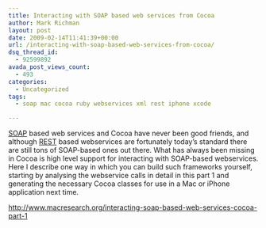 ```yaml
---
title: Interacting with SOAP based web services from Cocoa
author: Mark Richman
layout: post
date: 2009-02-14T11:41:39+00:00
url: /interacting-with-soap-based-web-services-from-cocoa/
dsq_thread_id:
  - 92599892
avada_post_views_count:
  - 493
categories:
  - Uncategorized
tags:
  - soap mac cocoa ruby webservices xml rest iphone xcode

---
```

[SOAP][1] based web services and Cocoa have never been good friends, and although [REST][2] based webservices are fortunately today&#8217;s standard there are still tons of SOAP-based ones out there. What has always been missing in Cocoa is high level support for interacting with SOAP-based webservices. Here I describe one way in which you can build such frameworks yourself, starting by analysing the webservice calls in detail in this part 1 and generating the necessary Cocoa classes for use in a Mac or iPhone application next time.

<a href="http://www.macresearch.org/interacting-soap-based-web-services-cocoa-part-1" target="_blank">http://www.macresearch.org/interacting-soap-based-web-services-cocoa-part-1</a>

 [1]: http://en.wikipedia.org/wiki/SOAP_%28protocol%29
 [2]: http://en.wikipedia.org/wiki/Representational_State_Transfer